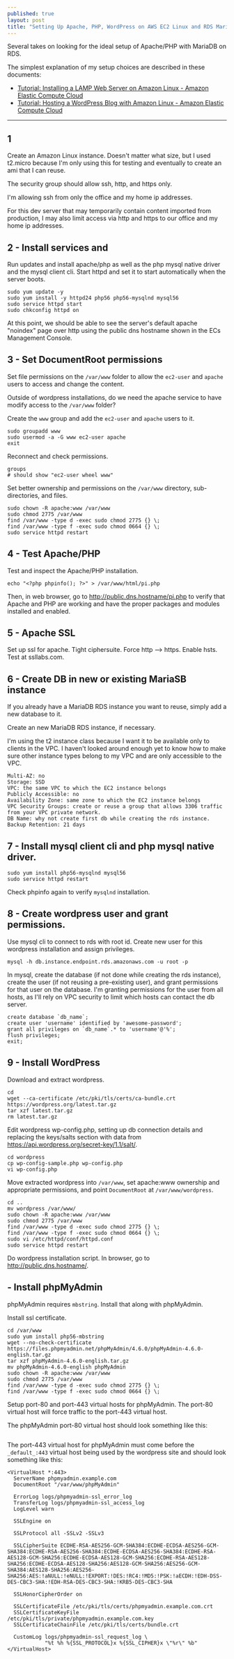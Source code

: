 ```yaml
---
published: true
layout: post
title: "Setting Up Apache, PHP, WordPress on AWS EC2 Linux and RDS MariaDB"
---
```




Several takes on looking for the ideal setup of Apache/PHP with MariaDB on RDS.

The simplest explanation of my setup choices are described in these documents:

* [Tutorial: Installing a LAMP Web Server on Amazon Linux - Amazon Elastic Compute Cloud](http://docs.aws.amazon.com/AWSEC2/latest/UserGuide/install-LAMP.html)
* [Tutorial: Hosting a WordPress Blog with Amazon Linux - Amazon Elastic Compute Cloud](http://docs.aws.amazon.com/AWSEC2/latest/UserGuide/hosting-wordpress.html)

---

## 1

Create an Amazon Linux instance. Doesn't matter what size, but I used t2.micro because I'm only using this for testing and eventually to create an ami that I can reuse.

The security group should allow ssh, http, and https only.

I'm allowing ssh from only the office and my home ip addresses.

For this dev server that may temporarily contain content imported from production, I may also limit access via http and https to our office and my home ip addresses.


## 2 - Install services and 

Run updates and install apache/php as well as the php mysql native driver and the mysql client cli. Start httpd and set it to start automatically when the server boots.

```
sudo yum update -y
sudo yum install -y httpd24 php56 php56-mysqlnd mysql56
sudo service httpd start
sudo chkconfig httpd on
```

At this point, we should be able to see the server's default apache "noindex" page over http using the public dns hostname shown in the ECs Management Console.


## 3 - Set DocumentRoot permissions

Set file permissions on the `/var/www` folder to allow the `ec2-user` and `apache` users to access and change the content.

Outside of wordpress installations, do we need the apache service to have modify access to the `/var/www` folder?

Create the `www` group and add the `ec2-user` and `apache` users to it.

```
sudo groupadd www
sudo usermod -a -G www ec2-user apache
exit
```

Reconnect and check permissions.

```
groups
# should show "ec2-user wheel www"
```

Set better ownership and permissions on the `/var/www` directory, sub-directories, and files.

```
sudo chown -R apache:www /var/www
sudo chmod 2775 /var/www
find /var/www -type d -exec sudo chmod 2775 {} \;
find /var/www -type f -exec sudo chmod 0664 {} \;
sudo service httpd restart
```

## 4 - Test Apache/PHP

Test and inspect the Apache/PHP installation.

```
echo "<?php phpinfo(); ?>" > /var/www/html/pi.php
```

Then, in web browser, go to http://public.dns.hostname/pi.php to verify that Apache and PHP are working and have the proper packages and modules installed and enabled.


## 5 - Apache SSL

Set up ssl for apache.
Tight ciphersuite.
Force http --> https.
Enable hsts.
Test at ssllabs.com.


## 6 - Create DB in new or existing MariaSB instance

If you already have a MariaDB RDS instance you want to reuse, simply add a new database to it.

Create an new MariaDB RDS instance, if necessary.

I'm using the t2 instance class because I want it to be available only to clients in the VPC. I haven't looked around enough yet to know how to make sure other instance types belong to my VPC and are only accessible to the VPC.

```
Multi-AZ: no
Storage: SSD
VPC: the same VPC to which the EC2 instance belongs
Publicly Accessible: no
Availability Zone: same zone to which the EC2 instance belongs
VPC Security Groups: create or reuse a group that allows 3306 traffic from your VPC private network.
DB Name: why not create first db while creating the rds instance.
Backup Retention: 21 days
```


## 7 - Install mysql client cli and php mysql native driver.

```
sudo yum install php56-mysqlnd mysql56
sudo service httpd restart
```

Check phpinfo again to verify `mysqlnd` installation.

## 8 - Create wordpress user and grant permissions.

Use mysql cli to connect to rds with root id. Create new user for this wordpress installation and assign privileges.

```
mysql -h db.instance.endpoint.rds.amazonaws.com -u root -p
```

In mysql, create the database (if not done while creating the rds instance), create the user (if not reusing a pre-existing user), and grant permissions for that user on the database. I'm granting permissions for the user from all hosts, as I'll rely on VPC security to limit which hosts can contact the db server.

```
create database `db_name`;
create user 'username' identified by 'awesome-password';
grant all privileges on `db_name`.* to 'username'@'%';
flush privileges;
exit;
```


## 9 - Install WordPress

Download and extract wordpress.

```
cd
wget --ca-certificate /etc/pki/tls/certs/ca-bundle.crt https://wordpress.org/latest.tar.gz
tar xzf latest.tar.gz
rm latest.tar.gz
```

Edit wordpress wp-config.php, setting up db connection details and replacing the keys/salts section with data from https://api.wordpress.org/secret-key/1.1/salt/.

```
cd wordpress
cp wp-config-sample.php wp-config.php
vi wp-config.php
```

Move extracted wordpress into `/var/www`, set apache:www ownership and appropriate permissions, and point `DocumentRoot` at `/var/www/wordpress`.

```
cd ..
mv wordpress /var/www/
sudo chown -R apache:www /var/www
sudo chmod 2775 /var/www
find /var/www -type d -exec sudo chmod 2775 {} \;
find /var/www -type f -exec sudo chmod 0664 {} \;
sudo vi /etc/httpd/conf/httpd.conf
sudo service httpd restart
```

Do wordpress installation script. In browser, go to http://public.dns.hostname/.

## - Install phpMyAdmin

phpMyAdmin requires `mbstring`. Install that along with phpMyAdmin.

Install ssl certificate.


```
cd /var/www
sudo yum install php56-mbstring
wget --no-check-certificate https://files.phpmyadmin.net/phpMyAdmin/4.6.0/phpMyAdmin-4.6.0-english.tar.gz
tar xzf phpMyAdmin-4.6.0-english.tar.gz
mv phpMyAdmin-4.6.0-english phpMyAdmin
sudo chown -R apache:www /var/www
sudo chmod 2775 /var/www
find /var/www -type d -exec sudo chmod 2775 {} \;
find /var/www -type f -exec sudo chmod 0664 {} \;
```

Setup port-80 and port-443 virtual hosts for phpMyAdmin. The port-80 virtual host will force traffic to the port-443 virtual host.

The phpMyAdmin port-80 virtual host should look something like this:

```
```

The port-443 virtual host for phpMyAdmin must come before the `_default_:443` virtual host being used by the wordpress site and should look something like this:

```
<VirtualHost *:443>
  ServerName phpmyadmin.example.com
  DocumentRoot "/var/www/phpMyAdmin"

  ErrorLog logs/phpmyadmin-ssl_error_log
  TransferLog logs/phpmyadmin-ssl_access_log
  LogLevel warn

  SSLEngine on

  SSLProtocol all -SSLv2 -SSLv3

  SSLCipherSuite ECDHE-RSA-AES256-GCM-SHA384:ECDHE-ECDSA-AES256-GCM-SHA384:ECDHE-RSA-AES256-SHA384:ECDHE-ECDSA-AES256-SHA384:ECDHE-RSA-AES128-GCM-SHA256:ECDHE-ECDSA-AES128-GCM-SHA256:ECDHE-RSA-AES128-SHA256:ECDHE-ECDSA-AES128-SHA256:AES128-GCM-SHA256:AES256-GCM-SHA384:AES128-SHA256:AES256-SHA256:AES:!aNULL:!eNULL:!EXPORT:!DES:!RC4:!MD5:!PSK:!aECDH:!EDH-DSS-DES-CBC3-SHA:!EDH-RSA-DES-CBC3-SHA:!KRB5-DES-CBC3-SHA

  SSLHonorCipherOrder on

  SSLCertificateFile /etc/pki/tls/certs/phpmyadmin.example.com.crt
  SSLCertificateKeyFile /etc/pki/tls/private/phpmyadmin.example.com.key
  SSLCertificateChainFile /etc/pki/tls/certs/bundle.crt

  CustomLog logs/phpmyadmin-ssl_request_log \
            "%t %h %{SSL_PROTOCOL}x %{SSL_CIPHER}x \"%r\" %b"
</VirtualHost>
```
